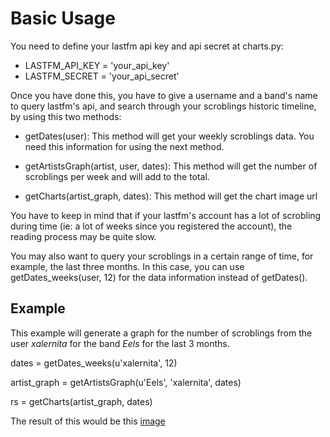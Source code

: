 # Basic Usage

You need to define your lastfm api key and api secret at charts.py:

- LASTFM_API_KEY = 'your_api_key'
- LASTFM_SECRET = 'your_api_secret'

Once you have done this, you have to give a username and a band's name to
query lastfm's api, and search through your scroblings historic timeline,
by using this two methods:

- getDates(user): This method will get your weekly scroblings data. You need
                this information for using the next method.

- getArtistsGraph(artist, user, dates): This method will get the number of
                scroblings per week and will add to the total.
                
- getCharts(artist_graph, dates): This method will get the chart image url

You have to keep in mind that if your lastfm's account has a lot of
scrobling during time (ie: a lot of weeks since you registered the
account), the reading process may be quite slow.

You may also want to query your scroblings in a certain range of time,
for example, the last three months. In this case, you can use 
getDates_weeks(user, 12) for the data information instead of getDates().


## Example

This example will generate a graph for the number of scroblings from
the user _xalernita_ for the band _Eels_ for the last 3 months.

dates = getDates_weeks(u'xalernita', 12)

artist_graph = getArtistsGraph(u'Eels', 'xalernita', dates)

rs = getCharts(artist_graph, dates)


The result of this would be this [image](http://chart.apis.google.com/chart?chxt=x,y&chd=t:0.0,15.0,57.0,85.0,86.0,86.0,86.0,88.0,91.0,91.0,97.0,97.0,100.0&chg=2.0,10.0,1.0,2.0&chco=0077cc&chm=B,e6f2fa,0,0,0&chs=1000x300&cht=ls&chxl=1:|0|12|24|38|48|60|72|84|96|0:|Feb+11|Apr+11|May+11&chls=2.0,1.0,0.0
)
